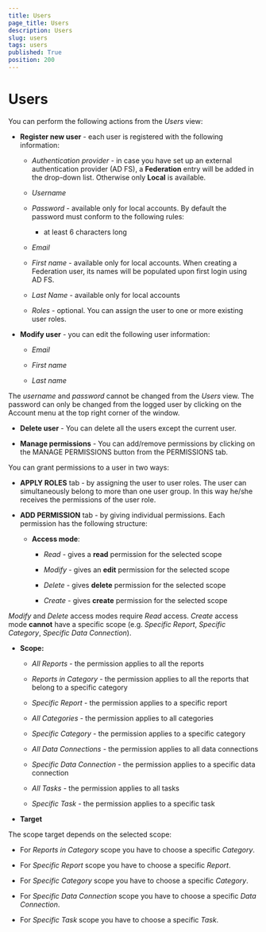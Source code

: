 ```yaml
---
title: Users
page_title: Users
description: Users
slug: users
tags: users
published: True
position: 200
---
```


# Users



You can perform the following actions from the *Users* view:

-   **Register new user** - each user is registered with the following information:

    -   *Authentication provider* - in case you have set up an external authentication provider (AD FS), a **Federation** entry will be added in the drop-down list. Otherwise only **Local** is available.

    -   *Username*

    -   *Password* - available only for local accounts. By default the password must conform to the following rules:

        -   at least 6 characters long

    -   *Email*

    -   *First name* - available only for local accounts. When creating a Federation user, its names will be populated upon first login using AD FS.

    -   *Last Name* - available only for local accounts

    -   *Roles* - optional. You can assign the user to one or more existing user roles.

-   **Modify user** - you can edit the following user information:

    -   *Email*

    -   *First name*

    -   *Last name*

The *username* and *password* cannot be changed from the *Users* view. The password can only be changed from the logged user by clicking on the Account menu at the top right corner of the window.

-   **Delete user** - You can delete all the users except the current user.

-   **Manage permissions** - You can add/remove permissions by clicking on the MANAGE PERMISSIONS button from the PERMISSIONS tab.

You can grant permissions to a user in two ways:

-   **APPLY ROLES** tab - by assigning the user to user roles. The user can simultaneously belong to more than one user group. In this way he/she receives the permissions of the user role.

-   **ADD PERMISSION** tab - by giving individual permissions. Each permission has the following structure:

    -   **Access mode**:

        -   *Read* - gives a **read** permission for the selected scope

        -   *Modify* - gives an **edit** permission for the selected scope

        -   *Delete* - gives **delete** permission for the selected scope

        -   *Create* - gives **create** permission for the selected scope

*Modify* and *Delete* access modes require *Read* access. *Create* access mode **cannot** have a specific scope (e.g. *Specific Report*, *Specific Category*, *Specific Data Connection*).

-   **Scope:**

    -   *All Reports* - the permission applies to all the reports

    -   *Reports in Category* - the permission applies to all the reports that belong to a specific category

    -   *Specific Report* - the permission applies to a specific report

    -   *All Categories* - the permission applies to all categories

    -   *Specific Category* - the permission applies to a specific category

    -   *All Data Connections* - the permission applies to all data connections

    -   *Specific Data Connection* - the permission applies to a specific data connection

    -   *All Tasks* - the permission applies to all tasks

    -   *Specific Task* - the permission applies to a specific task

-   **Target**

The scope target depends on the selected scope:

-   For *Reports in Category* scope you have to choose a specific *Category*.

-   For *Specific Report* scope you have to choose a specific *Report*.

-   For *Specific Category* scope you have to choose a specific *Category*.

-   For *Specific Data Connection* scope you have to choose a specific *Data Connection*.

-   For *Specific Task* scope you have to choose a specific *Task*.
